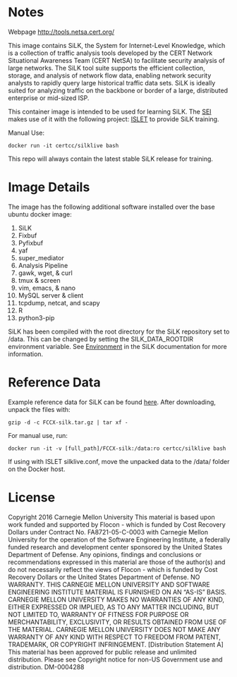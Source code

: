 # Notes
Webpage http://tools.netsa.cert.org/

This image contains SiLK, the System for Internet-Level Knowledge, which is a collection of traffic analysis tools developed by the CERT Network Situational Awareness Team (CERT NetSA) to facilitate security analysis of large networks. The SiLK tool suite supports the efficient collection, storage, and analysis of network flow data, enabling network security analysts to rapidly query large historical traffic data sets. SiLK is ideally suited for analyzing traffic on the backbone or border of a large, distributed enterprise or mid-sized ISP.

This container image is intended to be used for learning SiLK.  The [SEI](https://www.sei.cmu.edu/) makes use of it with the following project: [ISLET](https://github.com/jonschipp/ISLET) to provide SiLK training.

Manual Use: 
```
docker run -it certcc/silklive bash
```

This repo will always contain the latest stable SiLK release for training.


# Image Details

The image has the following additional software installed over the base ubuntu docker image:
1. SiLK
2. Fixbuf
3. Pyfixbuf
4. yaf
5. super_mediator
6. Analysis Pipeline
7. gawk, wget, & curl
8. tmux & screen
9. vim, emacs, & nano
10. MySQL server & client
11. tcpdump, netcat, and scapy
12. R
13. python3-pip

SiLK has been compiled with the root directory for the SiLK repository set to /data.  This can be changed by setting the SILK_DATA_ROOTDIR environment variable.  See [Environment](http://tools.netsa.cert.org/silk/silk.html#ENVIRONMENT) in the SiLK documentation for more information.  

# Reference Data

Example reference data for SiLK can be found [here](http://tools.netsa.cert.org/silk/referencedata.html).  After downloading, unpack the files with:

```
gzip -d -c FCCX-silk.tar.gz | tar xf -
```

For manual use, run:
```
docker run -it -v [full_path]/FCCX-silk:/data:ro certcc/silklive bash 
```

If using with ISLET silklive.conf, move the unpacked data to the /data/ folder on the Docker host.

# License

Copyright 2016 Carnegie Mellon University
This material is based upon work funded and supported by Flocon - which is funded by Cost Recovery Dollars under Contract No. FA8721-05-C-0003 with Carnegie Mellon University for the operation of the Software Engineering Institute, a federally funded research and development center sponsored by the United States Department of Defense.
Any opinions, findings and conclusions or recommendations expressed in this material are those of the author(s) and do not necessarily reflect the views of Flocon - which is funded by Cost Recovery Dollars or the United States Department of Defense.
NO WARRANTY. THIS CARNEGIE MELLON UNIVERSITY AND SOFTWARE ENGINEERING INSTITUTE MATERIAL IS FURNISHED ON AN “AS-IS” BASIS. CARNEGIE MELLON UNIVERSITY MAKES NO WARRANTIES OF ANY KIND, EITHER EXPRESSED OR IMPLIED, AS TO ANY MATTER INCLUDING, BUT NOT LIMITED TO, WARRANTY OF FITNESS FOR PURPOSE OR MERCHANTABILITY, EXCLUSIVITY, OR RESULTS OBTAINED FROM USE OF THE MATERIAL. CARNEGIE MELLON UNIVERSITY DOES NOT MAKE ANY WARRANTY OF ANY KIND WITH RESPECT TO FREEDOM FROM PATENT, TRADEMARK, OR COPYRIGHT INFRINGEMENT.
[Distribution Statement A] This material has been approved for public release and unlimited distribution. Please see Copyright notice for non-US Government use and distribution.
DM-0004288
